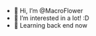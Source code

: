 - 👋 Hi, I’m @MacroFlower
- 👀 I’m interested in a lot! :D 
- 🌱 Learning back end now

<!---
MacroFlower/MacroFlower is a ✨ special ✨ repository because its `README.md` (this file) appears on your GitHub profile.
You can click the Preview link to take a look at your changes.
--->
